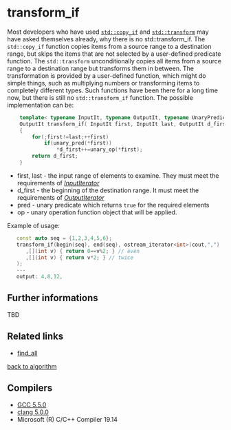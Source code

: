 # transform_if
Most developers who have used [`std::copy_if`](https://en.cppreference.com/w/cpp/algorithm/copy) and [`std::transform`](https://en.cppreference.com/w/cpp/algorithm/transform) may have asked themselves already, why there is no std::transform_if.
The `std::copy_if` function copies items from a source range to a destination range, but skips the items that are not selected by a user-defined predicate function.
The `std::transform` unconditionally copies all items from a source range to a destination range but transforms them in between.
The transformation is provided by a user-defined function, which might do simple things, such as multiplying numbers or transforming items to completely different types.
Such functions have been there for a long time now, but there is still no `std::transform_if` function.
The possible implementation can be:
```cpp
    template< typename InputIt, typename OutputIt, typename UnaryPredicate, typename UnaryOperation>
    OutputIt transform_if( InputIt first, InputIt last, OutputIt d_first, UnaryPredicate pred, UnaryOperation op)
    {
        for(;first!=last;++first)
            if(unary_pred(*first))
                *d_first++=unary_op(*first);
        return d_first;
    }
```
* first, last - the input range of elements to examine. They must meet the requirements of [_InputIterator_](https://en.cppreference.com/w/cpp/named_req/InputIterator)  
* d_first - the beginning of the destination range. It must meet the requirements of [_OutputIterator_](https://en.cppreference.com/w/cpp/named_req/OutputIterator)
* pred - unary predicate which returns `true` for the required elements
* op - unary operation function object that will be applied.  

Example of usage:
```cpp
   const auto seq = {1,2,3,4,5,6};
   transform_if(begin(seq), end(seq), ostream_iterator<int>(cout,",")
      ,[](int v) { return 0==v%2; } // even
      ,[](int v) { return v*2; } // twice
   );
   ---
   output: 4,8,12,
```

## Further informations
TBD

## Related links
* [find_all](../find_all)

[back to algorithm](../)


## Compilers
* [GCC 5.5.0](https://wandbox.org/)
* [clang 5.0.0](https://wandbox.org/)
* Microsoft (R) C/C++ Compiler 19.14 
